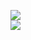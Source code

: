 [![](https://img.shields.io/badge/Made%20With-Github%20Spray-lightgrey.svg?style=for-the-badge&logo=github)](https://github.com/Annihil/github-spray#138)  
[![](https://i.imgur.com/2DrTn0Z.gif)](https://github.com/Annihil/github-spray)